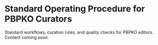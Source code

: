 # Standard Operating Procedure for PBPKO Curators

Standard workflows, curation rules, and quality checks for PBPKO editors. Content coming soon.


